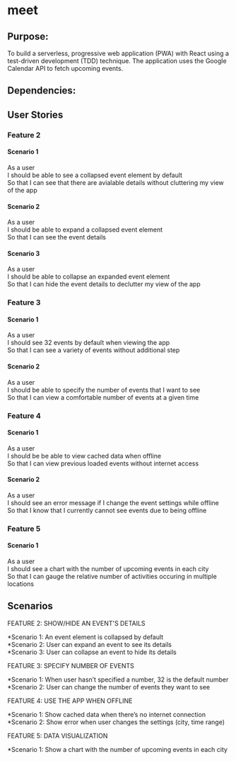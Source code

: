 # meet

## Purpose:

To build a serverless, progressive web application (PWA) with React using a test-driven development (TDD) technique. The application uses the Google Calendar API to fetch upcoming events.

## Dependencies:

## User Stories

### Feature 2

#### Scenario 1

As a user  
I should be able to see a collapsed event element by default  
So that I can see that there are avialable details without cluttering my view of the app

#### Scenario 2

As a user  
I should be able to expand a collapsed event element  
So that I can see the event details

#### Scenario 3

As a user  
I should be able to collapse an expanded event element  
So that I can hide the event details to declutter my view of the app

### Feature 3

#### Scenario 1

As a user  
I should see 32 events by default when viewing the app  
So that I can see a variety of events without additional step

#### Scenario 2

As a user  
I should be able to specify the number of events that I want to see  
So that I can view a comfortable number of events at a given time

### Feature 4

#### Scenario 1

As a user  
I should be be able to view cached data when offline  
So that I can view previous loaded events without internet access

#### Scenario 2

As a user  
I should see an error message if I change the event settings while offline  
So that I know that I currently cannot see events due to being offline

### Feature 5

#### Scenario 1

As a user  
I should see a chart with the number of upcoming events in each city  
So that I can gauge the relative number of activities occuring in multiple locations

## Scenarios

FEATURE 2: SHOW/HIDE AN EVENT'S DETAILS

*Scenario 1: An event element is collapsed by default  
*Scenario 2: User can expand an event to see its details  
\*Scenario 3: User can collapse an event to hide its details

FEATURE 3: SPECIFY NUMBER OF EVENTS

*Scenario 1: When user hasn’t specified a number, 32 is the default number  
*Scenario 2: User can change the number of events they want to see

FEATURE 4: USE THE APP WHEN OFFLINE

*Scenario 1: Show cached data when there’s no internet connection  
*Scenario 2: Show error when user changes the settings (city, time range)

FEATURE 5: DATA VISUALIZATION

\*Scenario 1: Show a chart with the number of upcoming events in each city
